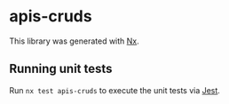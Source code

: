 # apis-cruds

This library was generated with [Nx](https://nx.dev).

## Running unit tests

Run `nx test apis-cruds` to execute the unit tests via [Jest](https://jestjs.io).
